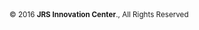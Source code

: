 <footer class="pv4 ph3 ph5-m ph6-l mid-gray">
  <small class="f6 db tc">© 2016 <b class="ttu">JRS Innovation Center</b>., All Rights Reserved</small>
</footer>
